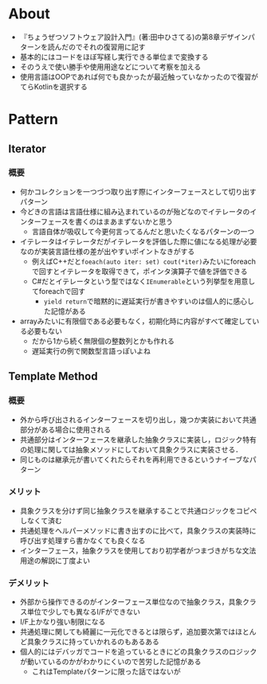 # About

- 『ちょうぜつソフトウェア設計入門』(著:田中ひさてる)の第8章デザインパターンを読んだのでそれの復習用に記す
- 基本的にはコードをほぼ写経し実行できる単位まで変換する
- そのうえで使い勝手や使用用途などについて考察を加える
- 使用言語はOOPであれば何でも良かったが最近触っていなかったので復習がてらKotlinを選択する

# Pattern

## Iterator

### 概要

- 何かコレクションを一つづつ取り出す際にインターフェースとして切り出すパターン
- 今どきの言語は言語仕様に組み込まれているのが殆どなのでイテレータのインターフェースを書くのはまあまずないかと思う
  - 言語自体が吸収して今更何言ってるんだと思いたくなるパターンの一つ
- イテレータはイテレータだがイテレータを評価した際に値になる処理が必要なのが実装言語仕様の差が出やすいポイントなきがする
  - 例えばC++だと`foeach(auto iter: set) cout(*iter)`みたいにforeachで回すとイテレータを取得できて，ポインタ演算子で値を評価できる
  - C#だとイテレータという型ではなく`IEnumerable`という列挙型を用意してforeachで回す
    - `yield return`で暗黙的に遅延実行が書きやすいのは個人的に感心した記憶がある
- arrayみたいに有限個である必要もなく，初期化時に内容がすべて確定している必要もない
    - だから1から続く無限個の整数列とかも作れる
    - 遅延実行の例で関数型言語っぽいよね

## Template Method

### 概要

- 外から呼び出されるインターフェースを切り出し，幾つか実装において共通部分がある場合に使用される
- 共通部分はインターフェースを継承した抽象クラスに実装し，ロジック特有の処理に関しては抽象メソッドにしておいて具象クラスに実装させる．
- 同じものは継承元が書いてくれたらそれを再利用できるというナイーブなパターン

### メリット

- 具象クラスを分けず同じ抽象クラスを継承することで共通ロジックをコピペしなくて済む
- 共通処理をヘルパーメソッドに書き出すのに比べて，具象クラスの実装時に呼び出す処理すら書かなくても良くなる
- インターフェース，抽象クラスを使用しており初学者がつまづきがちな文法用途の解説に丁度よい

### デメリット

- 外部から操作できるのがインターフェース単位なので抽象クラス，具象クラス単位で少しでも異なるI/Fができない
- I/F上かなり強い制限になる
- 共通処理に関しても綺麗に一元化できるとは限らず，追加要次第ではほとんど具象クラスに持っていかれるのもあるある
- 個人的にはデバッガでコードを追っているときにどの具象クラスのロジックが動いているのかがわかりにくいので苦労した記憶がある
  - これはTemplateパターンに限った話ではないが
